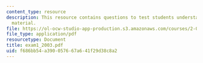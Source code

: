 ```yaml
---
content_type: resource
description: This resource contains questions to test students understanding of course
  material.
file: https://ol-ocw-studio-app-production.s3.amazonaws.com/courses/2-016-hydrodynamics-13-012-fall-2005/f686bb54a390057667a641f29d38c8a2_exam1_2003.pdf
file_type: application/pdf
resourcetype: Document
title: exam1_2003.pdf
uid: f686bb54-a390-0576-67a6-41f29d38c8a2
---
```

